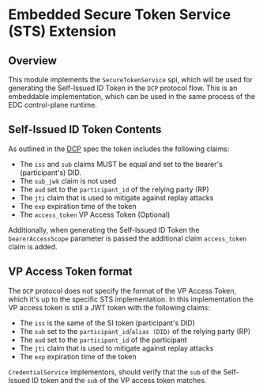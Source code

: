 # Embedded Secure Token Service (STS) Extension

## Overview

This module implements the `SecureTokenService` spi, which will be used for generating the Self-Issued ID Token
in the `DCP` protocol flow. This is an embeddable implementation, which can be used in the same process of 
the EDC control-plane runtime.

## Self-Issued ID Token Contents

As outlined in the [DCP](https://github.com/eclipse-tractusx/identity-trust/blob/main/specifications/M1/identity.protocol.base.md#41-self-issued-id-token-contents) spec
the token includes the following claims:

- The `iss` and `sub` claims MUST be equal and set to the bearer's (participant's) DID.
- The `sub_jwk` claim is not used
- The `aud` set to the `participant_id` of the relying party (RP)
- The `jti` claim that is used to mitigate against replay attacks
- The `exp` expiration time of the token
- The `access_token` VP Access Token (Optional)

Additionally, when generating the Self-Issued ID Token the `bearerAccessScope` parameter is passed the additional claim
`access_token` claim is added.

## VP Access Token format

The `DCP` protocol does not specify the format of the VP Access Token, which it's up to the specific STS implementation. 
In this  implementation the VP access token is still a JWT token with the following claims:

- The `iss` is the same of the SI token (participant's DID)
- The `sub` set to the `participant_id`/`alias (DID)` of the relying party (RP)
- The `aud` set to the `participant_id` of the participant
- The `jti` claim that is used to mitigate against replay attacks
- The `exp` expiration time of the token

`CredentialService` implementors, should verify that the `sub` of the Self-Issued ID token and the `sub` of
the VP access token matches.